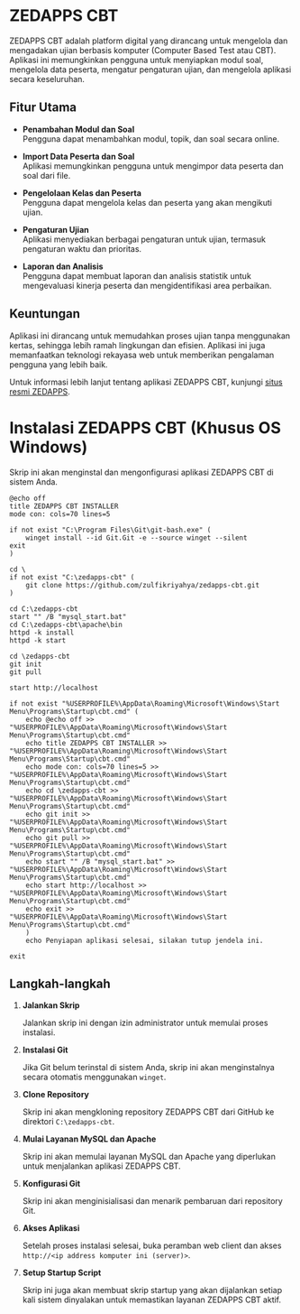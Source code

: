 # ZEDAPPS CBT

ZEDAPPS CBT adalah platform digital yang dirancang untuk mengelola dan mengadakan ujian berbasis komputer (Computer Based Test atau CBT). Aplikasi ini memungkinkan pengguna untuk menyiapkan modul soal, mengelola data peserta, mengatur pengaturan ujian, dan mengelola aplikasi secara keseluruhan.

## Fitur Utama

- **Penambahan Modul dan Soal**  
  Pengguna dapat menambahkan modul, topik, dan soal secara online.

- **Import Data Peserta dan Soal**  
  Aplikasi memungkinkan pengguna untuk mengimpor data peserta dan soal dari file.

- **Pengelolaan Kelas dan Peserta**  
  Pengguna dapat mengelola kelas dan peserta yang akan mengikuti ujian.

- **Pengaturan Ujian**  
  Aplikasi menyediakan berbagai pengaturan untuk ujian, termasuk pengaturan waktu dan prioritas.

- **Laporan dan Analisis**  
  Pengguna dapat membuat laporan dan analisis statistik untuk mengevaluasi kinerja peserta dan mengidentifikasi area perbaikan.

## Keuntungan

Aplikasi ini dirancang untuk memudahkan proses ujian tanpa menggunakan kertas, sehingga lebih ramah lingkungan dan efisien. Aplikasi ini juga memanfaatkan teknologi rekayasa web untuk memberikan pengalaman pengguna yang lebih baik.

Untuk informasi lebih lanjut tentang aplikasi ZEDAPPS CBT, kunjungi [situs resmi ZEDAPPS](https://github.com/zulfikriyahya/zedapps-cbt).

# Instalasi ZEDAPPS CBT (Khusus OS Windows)

Skrip ini akan menginstal dan mengonfigurasi aplikasi ZEDAPPS CBT di sistem Anda.

```shell
@echo off
title ZEDAPPS CBT INSTALLER
mode con: cols=70 lines=5

if not exist "C:\Program Files\Git\git-bash.exe" (
    winget install --id Git.Git -e --source winget --silent
exit
)

cd \
if not exist "C:\zedapps-cbt" (
    git clone https://github.com/zulfikriyahya/zedapps-cbt.git
)

cd C:\zedapps-cbt
start "" /B "mysql_start.bat"
cd C:\zedapps-cbt\apache\bin
httpd -k install
httpd -k start

cd \zedapps-cbt
git init
git pull

start http://localhost

if not exist "%USERPROFILE%\AppData\Roaming\Microsoft\Windows\Start Menu\Programs\Startup\cbt.cmd" (
    echo @echo off >> "%USERPROFILE%\AppData\Roaming\Microsoft\Windows\Start Menu\Programs\Startup\cbt.cmd"
    echo title ZEDAPPS CBT INSTALLER >> "%USERPROFILE%\AppData\Roaming\Microsoft\Windows\Start Menu\Programs\Startup\cbt.cmd"
    echo mode con: cols=70 lines=5 >> "%USERPROFILE%\AppData\Roaming\Microsoft\Windows\Start Menu\Programs\Startup\cbt.cmd"
    echo cd \zedapps-cbt >> "%USERPROFILE%\AppData\Roaming\Microsoft\Windows\Start Menu\Programs\Startup\cbt.cmd"
    echo git init >> "%USERPROFILE%\AppData\Roaming\Microsoft\Windows\Start Menu\Programs\Startup\cbt.cmd"
    echo git pull >> "%USERPROFILE%\AppData\Roaming\Microsoft\Windows\Start Menu\Programs\Startup\cbt.cmd"
    echo start "" /B "mysql_start.bat" >> "%USERPROFILE%\AppData\Roaming\Microsoft\Windows\Start Menu\Programs\Startup\cbt.cmd"
    echo start http://localhost >> "%USERPROFILE%\AppData\Roaming\Microsoft\Windows\Start Menu\Programs\Startup\cbt.cmd"
    echo exit >> "%USERPROFILE%\AppData\Roaming\Microsoft\Windows\Start Menu\Programs\Startup\cbt.cmd"
    )
    echo Penyiapan aplikasi selesai, silakan tutup jendela ini.

exit
```

## Langkah-langkah

1. **Jalankan Skrip**

    Jalankan skrip ini dengan izin administrator untuk memulai proses instalasi.

2. **Instalasi Git**

    Jika Git belum terinstal di sistem Anda, skrip ini akan menginstalnya secara otomatis menggunakan `winget`.

3. **Clone Repository**

    Skrip ini akan mengkloning repository ZEDAPPS CBT dari GitHub ke direktori `C:\zedapps-cbt`.

4. **Mulai Layanan MySQL dan Apache**

    Skrip ini akan memulai layanan MySQL dan Apache yang diperlukan untuk menjalankan aplikasi ZEDAPPS CBT.

5. **Konfigurasi Git**

    Skrip ini akan menginisialisasi dan menarik pembaruan dari repository Git.

6. **Akses Aplikasi**

    Setelah proses instalasi selesai, buka peramban web client dan akses `http://<ip address komputer ini (server)>`.

7. **Setup Startup Script**

    Skrip ini juga akan membuat skrip startup yang akan dijalankan setiap kali sistem dinyalakan untuk memastikan layanan ZEDAPPS CBT aktif.
